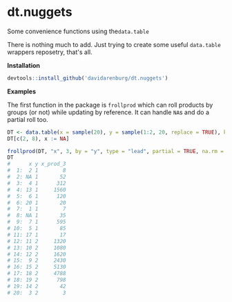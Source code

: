 # dt.nuggets
Some convenience functions using the`data.table` 

There is nothing much to add. Just trying to create some useful `data.table` wrappers reposetry, that's all.

**Installation**

```r
devtools::install_github('davidarenburg/dt.nuggets')
```
**Examples**

The first function in the package is `frollprod` which can roll products by groups (or not) while updating by reference. It can handle `NA`s and do a partial roll too.

```r
DT <- data.table(x = sample(20), y = sample(1:2, 20, replace = TRUE), key = "y")
DT[c(2, 8), x := NA]

frollprod(DT, "x", 3, by = "y", type = "lead", partial = TRUE, na.rm = TRUE)
DT
#      x y x_prod_3
#  1:  2 1        8
#  2: NA 1       52
#  3:  4 1      312
#  4: 13 1     1560
#  5:  6 1      120
#  6: 20 1       20
#  7:  1 1        7
#  8: NA 1       35
#  9:  7 1      595
# 10:  5 1       85
# 11: 17 1       17
# 12: 11 2     1320
# 13: 10 2     1080
# 14: 12 2     1620
# 15:  9 2     2430
# 16: 15 2     5130
# 17: 18 2     4788
# 18: 19 2      798
# 19: 14 2       42
# 20:  3 2        3
```
